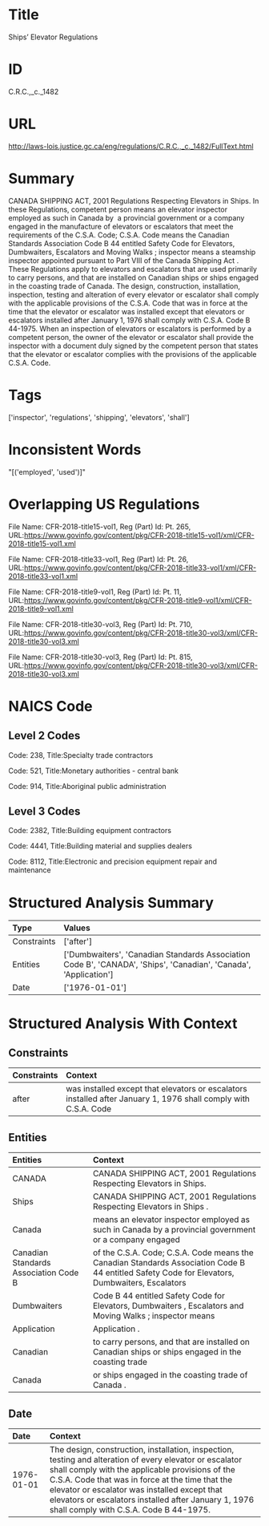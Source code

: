 # Title
Ships’ Elevator Regulations


# ID
C.R.C.,_c._1482

# URL
http://laws-lois.justice.gc.ca/eng/regulations/C.R.C.,_c._1482/FullText.html


# Summary
CANADA SHIPPING ACT, 2001 Regulations Respecting Elevators in Ships.
In these Regulations, competent person  means an elevator inspector employed as such in Canada by  a provincial government or a company engaged in the manufacture of elevators or escalators that meet the requirements of the C.S.A. Code; C.S.A. Code  means the Canadian Standards Association Code B 44 entitled  Safety Code for Elevators, Dumbwaiters, Escalators and Moving Walks ; inspector  means a steamship inspector appointed pursuant to Part VIII of the  Canada Shipping Act .
These Regulations apply to elevators and escalators that are used primarily  to carry persons, and that are installed on Canadian ships or ships engaged in the coasting trade of Canada.
The design, construction, installation, inspection, testing and alteration of every elevator or escalator shall comply with the applicable provisions of the C.S.A. Code that was in force at the time that the elevator or escalator was installed except that elevators or escalators installed after January 1, 1976 shall comply with C.S.A. Code B 44-1975.
When an inspection of elevators or escalators is performed by a competent person, the owner of the elevator or escalator shall provide the inspector with a document duly signed by the competent person that states that the elevator or escalator complies with the provisions of the applicable C.S.A. Code.


# Tags
['inspector', 'regulations', 'shipping', 'elevators', 'shall']


# Inconsistent Words
"[('employed', 'used')]"


# Overlapping US Regulations
File Name: CFR-2018-title15-vol1, Reg (Part) Id: Pt. 265, URL:https://www.govinfo.gov/content/pkg/CFR-2018-title15-vol1/xml/CFR-2018-title15-vol1.xml

File Name: CFR-2018-title33-vol1, Reg (Part) Id: Pt. 26, URL:https://www.govinfo.gov/content/pkg/CFR-2018-title33-vol1/xml/CFR-2018-title33-vol1.xml

File Name: CFR-2018-title9-vol1, Reg (Part) Id: Pt. 11, URL:https://www.govinfo.gov/content/pkg/CFR-2018-title9-vol1/xml/CFR-2018-title9-vol1.xml

File Name: CFR-2018-title30-vol3, Reg (Part) Id: Pt. 710, URL:https://www.govinfo.gov/content/pkg/CFR-2018-title30-vol3/xml/CFR-2018-title30-vol3.xml

File Name: CFR-2018-title30-vol3, Reg (Part) Id: Pt. 815, URL:https://www.govinfo.gov/content/pkg/CFR-2018-title30-vol3/xml/CFR-2018-title30-vol3.xml




# NAICS Code
## Level 2 Codes
Code: 238, Title:Specialty trade contractors

Code: 521, Title:Monetary authorities - central bank

Code: 914, Title:Aboriginal public administration




## Level 3 Codes
Code: 2382, Title:Building equipment contractors

Code: 4441, Title:Building material and supplies dealers

Code: 8112, Title:Electronic and precision equipment repair and maintenance







# Structured Analysis Summary
| Type        | Values                                                                                                           |
|:------------|:-----------------------------------------------------------------------------------------------------------------|
| Constraints | ['after']                                                                                                        |
| Entities    | ['Dumbwaiters', 'Canadian Standards Association Code B', 'CANADA', 'Ships', 'Canadian', 'Canada', 'Application'] |
| Date        | ['1976-01-01']                                                                                                   |


# Structured Analysis With Context
 


## Constraints
| Constraints   | Context                                                                                                         |
|:--------------|:----------------------------------------------------------------------------------------------------------------|
| after         | was installed except that elevators or escalators installed after January 1, 1976 shall comply with C.S.A. Code |


## Entities
| Entities                              | Context                                                                                                                                        |
|:--------------------------------------|:-----------------------------------------------------------------------------------------------------------------------------------------------|
| CANADA                                | CANADA  SHIPPING ACT, 2001 Regulations Respecting Elevators in Ships.                                                                          |
| Ships                                 | CANADA SHIPPING ACT, 2001 Regulations Respecting Elevators in  Ships .                                                                         |
| Canada                                | means an elevator inspector employed as such in Canada by a provincial government or a company engaged                                         |
| Canadian Standards Association Code B | of the C.S.A. Code; C.S.A. Code means the Canadian Standards Association Code B 44 entitled Safety Code for Elevators, Dumbwaiters, Escalators |
| Dumbwaiters                           | Code B 44 entitled Safety Code for Elevators, Dumbwaiters , Escalators and Moving Walks ; inspector means                                      |
| Application                           | Application .                                                                                                                                  |
| Canadian                              | to carry persons, and that are installed on Canadian ships or ships engaged in the coasting trade                                              |
| Canada                                | or ships engaged in the coasting trade of Canada .                                                                                             |


## Date
| Date       | Context                                                                                                                                                                                                                                                                                                                                                          |
|:-----------|:-----------------------------------------------------------------------------------------------------------------------------------------------------------------------------------------------------------------------------------------------------------------------------------------------------------------------------------------------------------------|
| 1976-01-01 | The design, construction, installation, inspection, testing and alteration of every elevator or escalator shall comply with the applicable provisions of the C.S.A. Code that was in force at the time that the elevator or escalator was installed except that elevators or escalators installed after January 1, 1976 shall comply with C.S.A. Code B 44-1975. |


